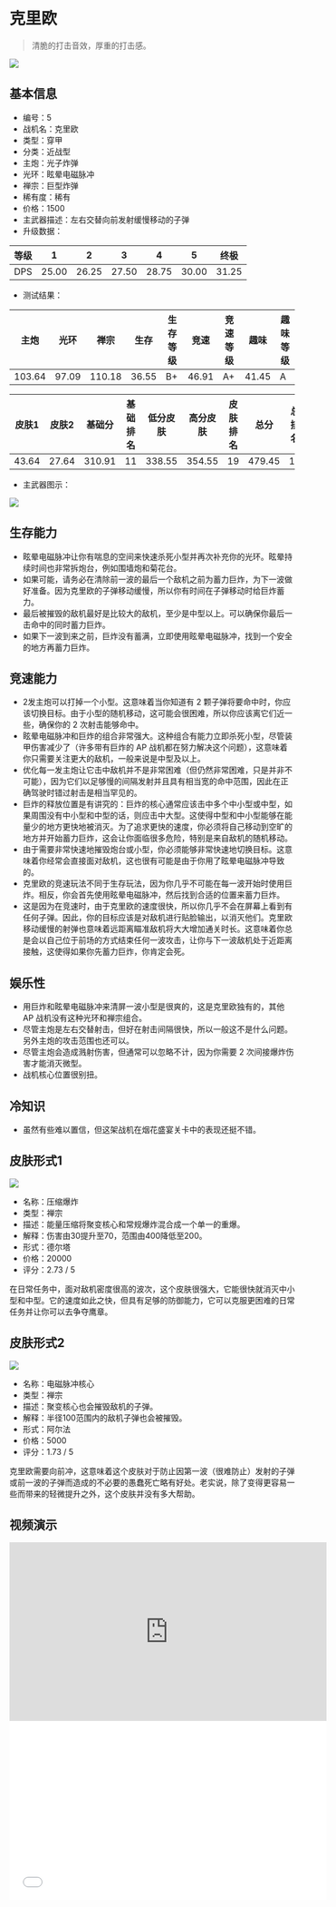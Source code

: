# 克里欧

> 清脆的打击音效，厚重的打击感。

<img src="/ships/ship_5.png" style={{zoom:1}}/>

## 基本信息

- 编号：5
- 战机名：克里欧
- 类型：穿甲
- 分类：近战型
- 主炮：光子炸弹
- 光环：眩晕电磁脉冲
- 禅宗：巨型炸弹
- 稀有度：稀有
- 价格：1500
- 主武器描述：左右交替向前发射缓慢移动的子弹
- 升级数据：

| 等级 | 1 | 2 | 3 | 4 | 5 | 终极 |
|--|--|--|--|--|--|--|
| DPS | 25.00 | 26.25 | 27.50 | 28.75 | 30.00 | 31.25 |

- 测试结果：

| 主炮 | 光环 | 禅宗 | 生存 | 生存等级 | 竞速 | 竞速等级 | 趣味 | 趣味等级 |
|--|--|--|--|--|--|--|--|--|
| 103.64 | 97.09 | 110.18 | 36.55 | B+ | 46.91 | A+ | 41.45 | A |

| 皮肤1 | 皮肤2 | 基础分 | 基础排名 | 低分皮肤 | 高分皮肤 | 皮肤排名 | 总分 | 总排名 |
|--|--|--|--|--|--|--|--|--|
| 43.64 | 27.64 | 310.91 | 11 | 338.55 | 354.55 | 19 | 479.45 | 18 |

- 主武器图示：

<img src="/illustration/main_5.gif" style={{zoom:1}}/>

## 生存能力

- 眩晕电磁脉冲让你有喘息的空间来快速杀死小型并再次补充你的光环。眩晕持续时间也非常拆炮台，例如围墙炮和菊花台。
- 如果可能，请务必在清除前一波的最后一个敌机之前为蓄力巨炸，为下一波做好准备。因为克里欧的子弹移动缓慢，所以你有时间在子弹移动时给巨炸蓄力。
- 最后被摧毁的敌机最好是比较大的敌机，至少是中型以上。可以确保你最后一击命中的同时蓄力巨炸。
- 如果下一波到来之前，巨炸没有蓄满，立即使用眩晕电磁脉冲，找到一个安全的地方再蓄力巨炸。

## 竞速能力

- 2发主炮可以打掉一个小型。这意味着当你知道有 2 颗子弹将要命中时，你应该切换目标。由于小型的随机移动，这可能会很困难，所以你应该离它们近一些，确保你的 2 次射击能够命中。
- 眩晕电磁脉冲和巨炸的组合非常强大。这种组合有能力立即杀死小型，尽管装甲伤害减少了（许多带有巨炸的 AP 战机都在努力解决这个问题），这意味着你只需要关注更大的敌机，一般来说是中型及以上。
- 优化每一发主炮让它击中敌机并不是非常困难（但仍然非常困难，只是并非不可能），因为它们以足够慢的间隔发射并且具有相当宽的命中范围，因此在正确驾驶时错过射击是相当罕见的。
- 巨炸的释放位置是有讲究的：巨炸的核心通常应该击中多个中小型或中型，如果周围没有中小型和中型的话，则应击中大型。这使得中型和中小型能够在能量少的地方更快地被消灭。为了追求更快的速度，你必须将自己移动到空旷的地方并开始蓄力巨炸，这会让你面临很多危险，特别是来自敌机的随机移动。
- 由于需要非常快速地摧毁炮台或小型，你必须能够非常快速地切换目标。这意味着你经常会直接面对敌机，这也很有可能是由于你用了眩晕电磁脉冲导致的。
- 克里欧的竞速玩法不同于生存玩法，因为你几乎不可能在每一波开始时使用巨炸。相反，你会首先使用眩晕电磁脉冲，然后找到合适的位置来蓄力巨炸。
- 这是因为在竞速时，由于克里欧的速度很快，所以你几乎不会在屏幕上看到有任何子弹。因此，你的目标应该是对敌机进行贴脸输出，以消灭他们。克里欧移动缓慢的射弹也意味着远距离瞄准敌机将大大增加通关时长。这意味着你总是会以自己位于前场的方式结束任何一波攻击，让你与下一波敌机处于近距离接触，这使得如果你先蓄力巨炸，你肯定会死。

## 娱乐性

- 用巨炸和眩晕电磁脉冲来清屏一波小型是很爽的，这是克里欧独有的，其他 AP 战机没有这种光环和禅宗组合。
- 尽管主炮是左右交替射击，但好在射击间隔很快，所以一般这不是什么问题。另外主炮的攻击范围也还可以。
- 尽管主炮会造成溅射伤害，但通常可以忽略不计，因为你需要 2 次间接爆炸伤害才能消灭微型。
- 战机核心位置很别扭。

## 冷知识

- 虽然有些难以置信，但这架战机在烟花盛宴关卡中的表现还挺不错。

## 皮肤形式1

<img src="/ships/ship_5_apex_1.png" style={{zoom:1}}/>

- 名称：压缩爆炸
- 类型：禅宗
- 描述：能量压缩将聚变核心和常规爆炸混合成一个单一的重爆。
- 解释：伤害由30提升至70，范围由400降低至200。
- 形式：德尔塔
- 价格：20000
- 评分：2.73 / 5

在日常任务中，面对敌机密度很高的波次，这个皮肤很强大，它能很快就消灭中小型和中型。它的速度如此之快，但具有足够的防御能力，它可以克服更困难的日常任务并让你可以去争夺鹰章。

## 皮肤形式2

<img src="/ships/ship_5_apex_2.png" style={{zoom:1}}/>

- 名称：电磁脉冲核心
- 类型：禅宗
- 描述：聚变核心也会摧毁敌机的子弹。
- 解释：半径100范围内的敌机子弹也会被摧毁。
- 形式：阿尔法
- 价格：5000
- 评分：1.73 / 5

克里欧需要向前冲，这意味着这个皮肤对于防止因第一波（很难防止）发射的子弹或前一波的子弹而造成的不必要的愚蠢死亡略有好处。老实说，除了变得更容易一些而带来的轻微提升之外，这个皮肤并没有多大帮助。

## 视频演示

<iframe width="560" height="315" src="https://www.youtube.com/embed/wibfZI9YTfg?si=bbNj8mB1RNrAK3vf" title="YouTube video player" frameborder="0" allow="accelerometer; autoplay; clipboard-write; encrypted-media; gyroscope; picture-in-picture; web-share" referrerpolicy="strict-origin-when-cross-origin" allowfullscreen></iframe>

<br/>

<iframe width="560" height="315" src="//player.bilibili.com/player.html?aid=360181025&bvid=BV1iX4y1s7nd&cid=1174934238&p=1&autoplay=false" scrolling="no" border="0" frameborder="no" allow="accelerometer; autoplay; clipboard-write; encrypted-media; gyroscope; picture-in-picture; web-share" framespacing="0" allowfullscreen="true"> </iframe>